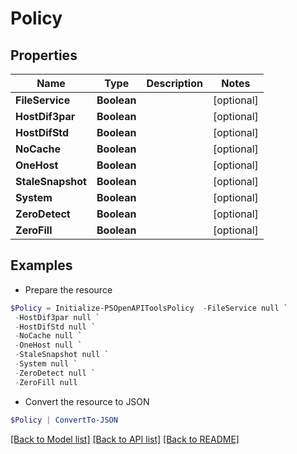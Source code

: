 # Policy
## Properties

Name | Type | Description | Notes
------------ | ------------- | ------------- | -------------
**FileService** | **Boolean** |  | [optional] 
**HostDif3par** | **Boolean** |  | [optional] 
**HostDifStd** | **Boolean** |  | [optional] 
**NoCache** | **Boolean** |  | [optional] 
**OneHost** | **Boolean** |  | [optional] 
**StaleSnapshot** | **Boolean** |  | [optional] 
**System** | **Boolean** |  | [optional] 
**ZeroDetect** | **Boolean** |  | [optional] 
**ZeroFill** | **Boolean** |  | [optional] 

## Examples

- Prepare the resource
```powershell
$Policy = Initialize-PSOpenAPIToolsPolicy  -FileService null `
 -HostDif3par null `
 -HostDifStd null `
 -NoCache null `
 -OneHost null `
 -StaleSnapshot null `
 -System null `
 -ZeroDetect null `
 -ZeroFill null
```

- Convert the resource to JSON
```powershell
$Policy | ConvertTo-JSON
```

[[Back to Model list]](../README.md#documentation-for-models) [[Back to API list]](../README.md#documentation-for-api-endpoints) [[Back to README]](../README.md)


